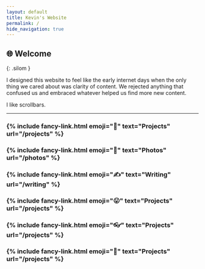 ```yaml
---
layout: default
title: Kevin's Website
permalink: /
hide_navigation: true
---
```



## 🌐 **Welcome**
{: .silom }

I designed this website to feel like the early internet days when the only thing we cared about was clarity of content. We rejected anything that confused us and embraced whatever helped us find more new content.

I like scrollbars.

---


<h3>{% include fancy-link.html emoji="🔨" text="Projects" url="/projects" %}</h3>

<h3>{% include fancy-link.html emoji="📸" text="Photos" url="/photos" %}</h3>

<h3>{% include fancy-link.html emoji="✍️" text="Writing" url="/writing" %}</h3>

<h3>{% include fancy-link.html emoji="😛" text="Projects" url="/projects" %}</h3>

<h3>{% include fancy-link.html emoji="👓" text="Projects" url="/projects" %}</h3>

<h3>{% include fancy-link.html emoji="🔨" text="Projects" url="/projects" %}</h3>




<!-- Fixes a CSS Bug -->
<script> </script>